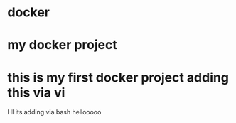 # docker
# my docker project
# this is my first docker project adding this via vi

HI its adding via bash
hellooooo
